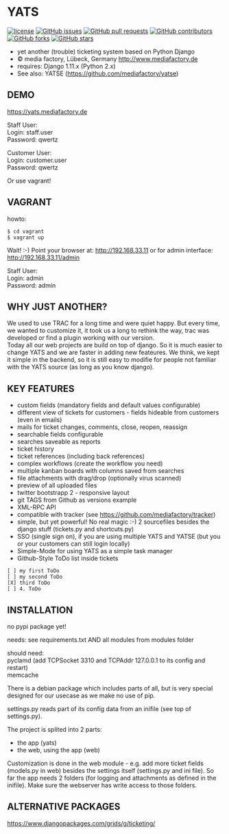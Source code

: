 YATS
====

[![license](https://img.shields.io/github/license/mediafactory/yats.svg)]()
[![GitHub issues](https://img.shields.io/github/issues/mediafactory/yats.svg)]()
[![GitHub pull requests](https://img.shields.io/github/issues-pr/mediafactory/yats.svg)]()
[![GitHub contributors](https://img.shields.io/github/contributors/mediafactory/yats.svg)]()
[![GitHub forks](https://img.shields.io/github/forks/mediafactory/yats.svg?style=social&label=Fork)]()
[![GitHub stars](https://img.shields.io/github/stars/mediafactory/yats.svg?style=social&label=Stars)]()

- yet another (trouble) ticketing system based on Python Django
- &copy; media factory, Lübeck, Germany http://www.mediafactory.de
- requires: Django 1.11.x (Python 2.x)
- See also: YATSE (https://github.com/mediafactory/yatse)

DEMO
-----
https://yats.mediafactory.de

Staff User:  
Login: staff.user  
Password: qwertz  

Customer User:  
Login: customer.user  
Password: qwertz  

Or use vagrant!  

VAGRANT
-----
howto:
```
$ cd vagrant
$ vagrant up
```
Wait! :-)
Point your browser at:
http://192.168.33.11
or for admin interface:
http://192.168.33.11/admin

Staff User:  
Login: admin  
Password: admin  

WHY JUST ANOTHER?
-----
We used to use TRAC for a long time and were quiet happy. But every time, we wanted to customize it, it took us a long to rethink the way, trac was developed or find a plugin working with our version.  
Today all our web projects are build on top of django. So it is much easier to change YATS and we are faster in adding new feateures. We think, we kept it simple in the backend, so it is still easy to modifie for people not familiar with the YATS source (as long as you know django).

KEY FEATURES
-----
- custom fields (mandatory fields and default values configurable)
- different view of tickets for customers - fields hideable from customers (even in emails)
- mails for ticket changes, comments, close, reopen, reassign
- searchable fields configurable
- searches saveable as reports
- ticket history
- ticket references (including back references)
- complex workflows (create the workflow you need)
- multiple kanban boards with columns saved from searches
- file attachments with drag/drop (optionally virus scanned)
- preview of all uploaded files
- twitter bootstrapp 2 - responsive layout
- git TAGS from Github as versions example
- XML-RPC API
- compatible with tracker (see https://github.com/mediafactory/tracker)
- simple, but yet powerful! No real magic :-) 2 sourcefiles besides the django stuff (tickets.py and shortcuts.py)
- SSO (single sign on), if you are using multiple YATS and YATSE (but you or your customers can still login locally)
- Simple-Mode for using YATS as a simple task manager
- Github-Style ToDo list inside tickets
```
[ ] my first ToDo
[ ] my second ToDo
[X] third ToDo
[ ] 4. ToDo
```

INSTALLATION
-----
no pypi package yet!

needs:
see requirements.txt
AND
all modules from modules folder

should need:  
pyclamd (add TCPSocket 3310 and TCPAddr 127.0.0.1 to its config and restart)  
memcache

There is a debian package which includes parts of all, but is very special designed for our usecase as we make no use of pip.

settings.py reads part of its config data from an inifile (see top of settings.py).

The project is splited into 2 parts:
- the app (yats)
- the web, using the app (web)

Customization is done in the web module - e.g. add more ticket fields (models.py in web) besides the settings itself (settings.py and ini file).
So far the app needs 2 folders (for logging and attachments as defined in the inifile). Make sure the webserver has write access to those folders.

ALTERNATIVE PACKAGES
-----
https://www.djangopackages.com/grids/g/ticketing/
